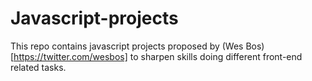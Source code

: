 # Javascript-projects

This repo contains javascript projects proposed by (Wes Bos)[https://twitter.com/wesbos] to sharpen skills doing different front-end related tasks.

